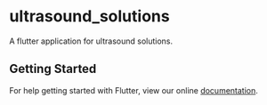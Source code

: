 # ultrasound_solutions

A flutter application for ultrasound solutions. 

## Getting Started

For help getting started with Flutter, view our online
[documentation](https://flutter.io/).
